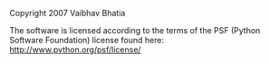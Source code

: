 Copyright 2007 Vaibhav Bhatia

The software is licensed according to the terms of the PSF (Python Software Foundation) license found here: http://www.python.org/psf/license/
